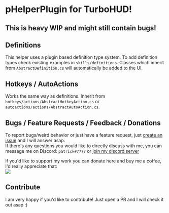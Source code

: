 # pHelperPlugin for TurboHUD!

## This is heavy WIP and might still contain bugs!

## Definitions

This helper uses a plugin based definition type system. To add definition types check existing examples in `skills/definitions`. Classes which inherit from `AbstractDefinition.cs` will automatically be added to the UI.

## Hotkeys / AutoActions

Works the same way as definitions. Inherit from `hotkeys/actions/AbstractHotkeyAction.cs` or `autoactions/actions/AbstractAutoAction.cs`.

## Bugs / Feature Requests / Feedback / Donations

To report bugs/weird behavior or just have a feature request, just [create an issue](https://github.com/petikk/pHelperPlugin/issues/new) and I will answer asap.\
If there's any questions you would like to directly discuss with me, you can message me on Discord: `patrick#7777` or [join my discord server](https://discord.gg/8fRxTDM66q)

If you'd like to support my work you can donate here and buy me a coffee, I'd really appreciate that:\
[![](https://i.imgur.com/qHzwSC7.png)](https://www.buymeacoffee.com/phelper)

## Contribute

I am very happy if you'd like to contribute! Just open a PR and I will check it out asap :)
